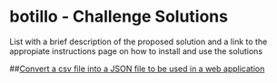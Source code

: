 # botillo - Challenge Solutions

List with a brief description of the proposed solution and a link to the appropiate instructions page on how to install and use the solutions


##[Convert a csv file into a JSON file to be used in a web application](csvjson/README.md)


